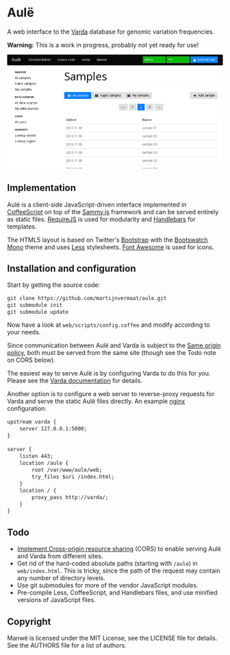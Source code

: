 Aulë
====

A web interface to the [Varda](https://github.com/martijnvermaat/varda)
database for genomic variation frequencies.

**Warning:** This is a work in progress, probably not yet ready for use!

![Screenshot](screenshot.png)


Implementation
--------------

Aulë is a client-side JavaScript-driven interface implemented in
[CoffeeScript](http://coffeescript.org/) on top of the
[Sammy.js](http://sammyjs.org/) framework and can be served entirely as
static files. [RequireJS](http://requirejs.org/) is used for modularity and
[Handlebars](http://handlebarsjs.com/) for templates.

The HTML5 layout is based on Twitter's
[Bootstrap](http://twitter.github.com/bootstrap/) with the
[Bootswatch Mono](http://bootswatch.com/cosmo/) theme and uses
[Less](http://lesscss.org/)
stylesheets. [Font Awesome](http://fortawesome.github.io/Font-Awesome/) is
used for icons.


Installation and configuration
------------------------------

Start by getting the source code:

    git clone https://github.com/martijnvermaat/aule.git
    git submodule init
    git submodule update

Now have a look at `web/scripts/config.coffee` and modify according to your
needs.

Since communication between Aulë and Varda is subject to the
[Same origin policy](http://en.wikipedia.org/wiki/Same_origin_policy), both
must be served from the same site (though see the Todo note on CORS below).

The easiest way to serve Aulë is by configuring Varda to do this for
you. Please see the
[Varda documentation](https://varda.readthedocs.org/en/latest/config.html#http-server-settings)
for details.

Another option is to configure a web server to reverse-proxy requests for
Varda and serve the static Aulë files directly. An example
[nginx](http://nginx.org/) configuration:

    upstream varda {
        server 127.0.0.1:5000;
    }

    server {
        listen 443;
        location /aule {
            root /var/www/aule/web;
            try_files $uri /index.html;
        }
        location / {
            proxy_pass http://varda/;
        }
    }


Todo
----

* [Implement Cross-origin resource sharing](http://en.wikipedia.org/wiki/Cross-origin_resource_sharing)
  (CORS) to enable serving Aulë and Varda from different sites.
* Get rid of the hard-coded absolute paths (starting with `/aule`) in
  `web/index.html`. This is tricky, since the path of the request may contain
  any number of directory levels.
* Use git submodules for more of the vendor JavaScript modules.
* Pre-compile Less, CoffeeScript, and Handlebars files, and use minified
  versions of JavaScript files.


Copyright
---------

Manwë is licensed under the MIT License, see the LICENSE file for details. See
the AUTHORS file for a list of authors.

